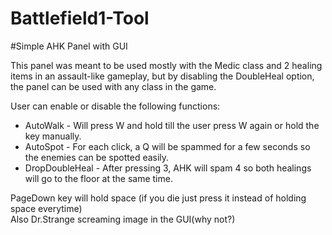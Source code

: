 # Battlefield1-Tool

#Simple AHK Panel with GUI

This panel was meant to be used mostly with the Medic class and 2 healing items in an assault-like gameplay, but by disabling the DoubleHeal option, the panel can be used with any class in the game. 

User can enable or disable the following functions:

 * AutoWalk - Will press W and hold till the user press W again or hold the key manually.
 * AutoSpot - For each click, a Q will be spammed for a few seconds so the enemies can be spotted easily.
 * DropDoubleHeal - After pressing 3, AHK will spam 4 so both healings will go to the floor at the same time.
 
PageDown key will hold space (if you die just press it instead of holding space everytime)<br>
Also Dr.Strange screaming image in the GUI(why not?) 
